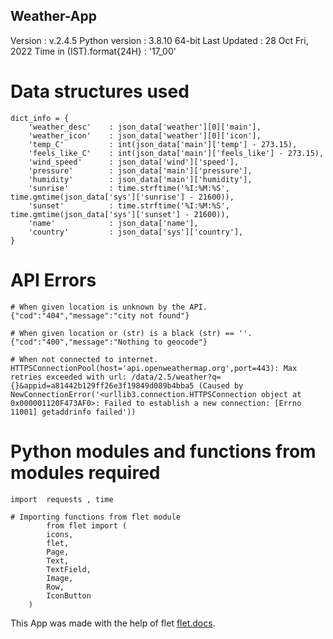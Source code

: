 ## Weather-App

Version       : v.2.4.5
Python version      : 3.8.10 64-bit
Last Updated      : 28 Oct Fri, 2022 
Time in (IST).format{24H} : '17_00'


# Data structures used

    dict_info = {
        'weather_desc'    : json_data['weather'][0]['main'],
        'weather_icon'    : json_data['weather'][0]['icon'],
        'temp_C'          : int(json_data['main']['temp'] - 273.15),
        'feels_like_C'    : int(json_data['main']['feels_like'] - 273.15),
        'wind_speed'      : json_data['wind']['speed'],
        'pressure'        : json_data['main']['pressure'],
        'humidity'        : json_data['main']['humidity'],
        'sunrise'         : time.strftime('%I:%M:%S', time.gmtime(json_data['sys']['sunrise'] - 21600)),
        'sunset'          : time.strftime('%I:%M:%S', time.gmtime(json_data['sys']['sunset'] - 21600)),
        'name'            : json_data['name'],
        'country'         : json_data['sys']['country'],                                                
    } 

                    

   
# API Errors 

    # When given location is unknown by the API.
    {"cod":"404","message":"city not found"}

    # When given location or (str) is a black (str) == ''.
    {"cod":"400","message":"Nothing to geocode"}

    # When not connected to internet.
    HTTPSConnectionPool(host='api.openweathermap.org',port=443): Max retries exceeded with url: /data/2.5/weather?q={}&appid=a81442b129ff26e3f19849d089b4bba5 (Caused by NewConnectionError('<urllib3.connection.HTTPSConnection object at 0x000001120F473AF0>: Failed to establish a new connection: [Errno 11001] getaddrinfo failed'))




# Python modules and functions from modules required

    import  requests , time

    # Importing functions from flet module
            from flet import (
            icons,
            flet,
            Page,
            Text,
            TextField,
            Image,
            Row,
            IconButton
        )
                                                                                          



This App was made with the help of flet [flet.docs](https://flet.dev/docs/).
